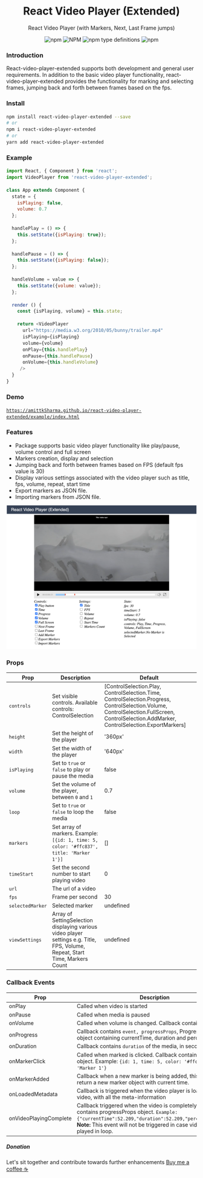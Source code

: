 <h1 align='center'>
  React Video Player (Extended)
</h1>

<p align='center'>
  React Video Player (with Markers, Next, Last Frame jumps)
</p>

<div align='center'>
  <img
    alt="npm"
    src="https://img.shields.io/npm/dt/react-video-player-extended?style=flat-square"
  />
  <img
    alt="NPM"
    src="https://img.shields.io/npm/l/react-video-player-extended?style=flat-square"
  />
  <img
    alt="npm type definitions"
    src="https://img.shields.io/npm/types/react-video-player-extended?style=flat-square"
  />
  <img
    alt="npm"
    src="https://img.shields.io/npm/v/react-video-player-extended?style=flat-square"
  />
</div>

### Introduction

React-video-player-extended supports both development and general user requirements. In addition to the basic video player functionality, react-video-player-extended provides the functionality for marking and selecting frames, jumping back and forth between frames based on the fps.

### Install

```bash
npm install react-video-player-extended --save
# or
npm i react-video-player-extended
# or
yarn add react-video-player-extended
```

### Example

```js
import React, { Component } from 'react';
import VideoPlayer from 'react-video-player-extended';

class App extends Component {
  state = {
    isPlaying: false,
    volume: 0.7
  };

  handlePlay = () => {
    this.setState({isPlaying: true});
  };

  handlePause = () => {
    this.setState({isPlaying: false});
  };

  handleVolume = value => {
    this.setState({volume: value});
  };

  render () {
    const {isPlaying, volume} = this.state;

    return <VideoPlayer
      url="https://media.w3.org/2010/05/bunny/trailer.mp4"
      isPlaying={isPlaying}
      volume={volume}
      onPlay={this.handlePlay}
      onPause={this.handlePause}
      onVolume={this.handleVolume}
     />
  }
}
```

### Demo

[`https://amittkSharma.github.io/react-video-player-extended/example/index.html`](https://amittkSharma.github.io/react-video-player-extended/example/index.html)

### Features

- Package supports basic video player functionality like play/pause, volume control and full screen
- Markers creation, display and selection
- Jumping back and forth between frames based on FPS (default fps value is 30)
- Display various settings associated with the video player such as title, fps, volume, repeat, start time
- Export markers as JSON file.
- Importing markers from JSON file.

![alt text](./video_sample/react_video_player_extended.png?raw=true)


### Props

Prop | Description | Default
---- | ----------- | -------
`controls` | Set visible controls. Available controls: ControlSelection | [ControlSelection.Play, ControlSelection.Time, ControlSelection.Progress, ControlSelection.Volume, ControlSelection.FullScreen, ControlSelection.AddMarker, ControlSelection.ExportMarkers]
`height` | Set the height of the player | '360px'
`width` | Set the width of the player | '640px'
`isPlaying` | Set to `true` or `false` to play or pause the media | false
`volume` | Set the volume of the player, between `0` and `1` | 0.7
`loop` | Set to `true` or `false` to loop the media | false
`markers` | Set array of markers. Example: `[{id: 1, time: 5, color: '#ffc837', title: 'Marker 1'}]` | []
`timeStart` | Set the second number to start playing video | 0
`url` | The url of a video |
`fps` | Frame per second | 30
`selectedMarker` | Selected marker | undefined
`viewSettings` | Array of SettingSelection displaying various video player settings e.g. Title, FPS, Volume, Repeat, Start Time, Markers Count | undefined

### Callback Events

Prop | Description | Version
---- | ----------- | --------
onPlay | Called when video is started
onPause | Called when media is paused
onVolume | Called when volume is changed. Callback contains `volume`
onProgress | Callback contains `event, progressProps`, ProgressProps is an object containing currentTime, duration and percentage,
onDuration | Callback contains `duration` of the media, in seconds
onMarkerClick | Called when marked is clicked. Callback contains marker object. Example: `{id: 1, time: 5, color: '#ffc837', title: 'Marker 1'}`
onMarkerAdded | Callback when a new marker is being added, this API will return a new marker object with current time. | 8.0.0
onLoadedMetadata| Callback is triggered when the video player is loaded with new video, with all the meta-information
onVideoPlayingComplete| Callback triggered when the video is completely played contains progressProps object. `Example: {"currentTime":52.209,"duration":52.209,"percentage":100}`. <b>Note:</b> This event will not be triggered in case video is being played in loop. | 8.3.0


##### Donation

Let's sit together and contribute towards further enhancements <a href="https://www.buymeacoffee.com/ash12raig">
Buy me a coffee :coffee:</a>




